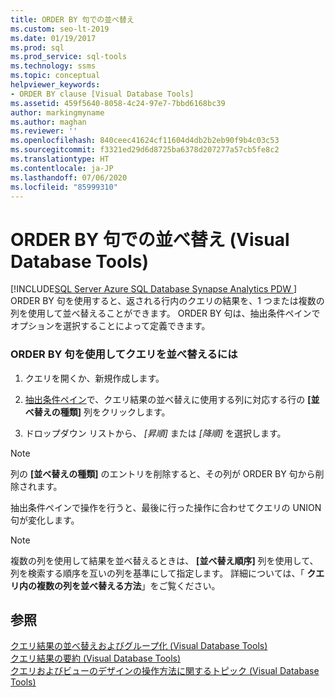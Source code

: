 ```yaml
---
title: ORDER BY 句での並べ替え
ms.custom: seo-lt-2019
ms.date: 01/19/2017
ms.prod: sql
ms.prod_service: sql-tools
ms.technology: ssms
ms.topic: conceptual
helpviewer_keywords:
- ORDER BY clause [Visual Database Tools]
ms.assetid: 459f5640-8058-4c24-97e7-7bbd6168bc39
author: markingmyname
ms.author: maghan
ms.reviewer: ''
ms.openlocfilehash: 840ceec41624cf11604d4db2b2eb90f9b4c03c53
ms.sourcegitcommit: f3321ed29d6d8725ba6378d207277a57cb5fe8c2
ms.translationtype: HT
ms.contentlocale: ja-JP
ms.lasthandoff: 07/06/2020
ms.locfileid: "85999310"
---
```

# <a name="sort-with-order-by-visual-database-tools"></a>ORDER BY 句での並べ替え (Visual Database Tools)
[!INCLUDE[SQL Server Azure SQL Database Synapse Analytics PDW ](../../includes/applies-to-version/sql-asdb-asdbmi-asa-pdw.md)]
ORDER BY 句を使用すると、返される行内のクエリの結果を、1 つまたは複数の列を使用して並べ替えることができます。 ORDER BY 句は、抽出条件ペインでオプションを選択することによって定義できます。  
  
### <a name="to-sort-a-query-using-an-order-by-clause"></a>ORDER BY 句を使用してクエリを並べ替えるには  
  
1.  クエリを開くか、新規作成します。  
  
2.  [抽出条件ペイン](../../ssms/visual-db-tools/criteria-pane-visual-database-tools.md)で、クエリ結果の並べ替えに使用する列に対応する行の **[並べ替えの種類]** 列をクリックします。  
  
3.  ドロップダウン リストから、 *[昇順]* または *[降順]* を選択します。  
  
> [!NOTE]  
> 列の **[並べ替えの種類]** のエントリを削除すると、その列が ORDER BY 句から削除されます。  
  
抽出条件ペインで操作を行うと、最後に行った操作に合わせてクエリの UNION 句が変化します。  
  
> [!NOTE]  
> 複数の列を使用して結果を並べ替えるときは、 **[並べ替え順序]** 列を使用して、列を検索する順序を互いの列を基準にして指定します。 詳細については、「 **クエリ内の複数の列を並べ替える方法**」をご覧ください。  
  
## <a name="see-also"></a>参照  
[クエリ結果の並べ替えおよびグループ化 (Visual Database Tools)](../../ssms/visual-db-tools/sort-and-group-query-results-visual-database-tools.md)  
[クエリ結果の要約 (Visual Database Tools)](../../ssms/visual-db-tools/summarize-query-results-visual-database-tools.md)  
[クエリおよびビューのデザインの操作方法に関するトピック (Visual Database Tools)](../../ssms/visual-db-tools/design-queries-and-views-how-to-topics-visual-database-tools.md)  
  
